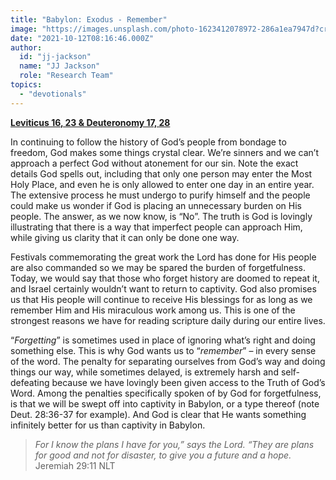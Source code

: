 ```yaml
---
title: "Babylon: Exodus - Remember"
image: "https://images.unsplash.com/photo-1623412078972-286a1ea7947d?crop=entropy&cs=srgb&fm=jpg&ixid=Mnw5NjYxfDB8MXxzZWFyY2h8MTB8fFRydXRofGVufDB8fHx8MTYxODIzNjM3Mw&ixlib=rb-1.2.1&q=85"
date: "2021-10-12T08:16:46.000Z"
author:
  id: "jj-jackson"
  name: "JJ Jackson"
  role: "Research Team"
topics:
  - "devotionals"
---
```

[**Leviticus 16, 23 & Deuteronomy 17, 28**][1]

In continuing to follow the history of God’s people from bondage to freedom, God makes some things crystal clear. We’re sinners and we can’t approach a perfect God without atonement for our sin. Note the exact details God spells out, including that only one person may enter the Most Holy Place, and even he is only allowed to enter one day in an entire year. The extensive process he must undergo to purify himself and the people could make us wonder if God is placing an unnecessary burden on His people. The answer, as we now know, is “No”. The truth is God is lovingly illustrating that there is a way that imperfect people can approach Him, while giving us clarity that it can only be done one way.

Festivals commemorating the great work the Lord has done for His people are also commanded so we may be spared the burden of forgetfulness. Today, we would say that those who forget history are doomed to repeat it, and Israel certainly wouldn’t want to return to captivity. God also promises us that His people will continue to receive His blessings for as long as we remember Him and His miraculous work among us. This is one of the strongest reasons we have for reading scripture daily during our entire lives.

“_Forgetting_” is sometimes used in place of ignoring what’s right and doing something else. This is why God wants us to “_remember_” – in every sense of the word. The penalty for separating ourselves from God’s way and doing things our way, while sometimes delayed, is extremely harsh and self-defeating because we have lovingly been given access to the Truth of God’s Word. Among the penalties specifically spoken of by God for forgetfulness, is that we will be swept off into captivity in Babylon, or a type thereof (note Deut. 28:36-37 for example). And God is clear that He wants something infinitely better for us than captivity in Babylon.


> _For I know the plans I have for you,” says the Lord. “They are plans for good and not for disaster, to give you a future and a hope._ Jeremiah 29:11 NLT

[1]: https://www.biblegateway.com/passage/?search=Leviticus+16%2C+23%2C+Deuteronomy+17%2C+28&version=NLT
